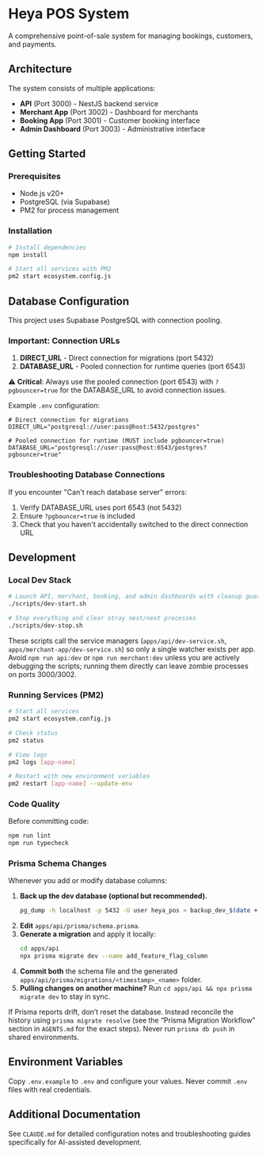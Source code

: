 # Heya POS System

A comprehensive point-of-sale system for managing bookings, customers, and payments.

## Architecture

The system consists of multiple applications:
- **API** (Port 3000) - NestJS backend service
- **Merchant App** (Port 3002) - Dashboard for merchants
- **Booking App** (Port 3001) - Customer booking interface
- **Admin Dashboard** (Port 3003) - Administrative interface

## Getting Started

### Prerequisites

- Node.js v20+
- PostgreSQL (via Supabase)
- PM2 for process management

### Installation

```bash
# Install dependencies
npm install

# Start all services with PM2
pm2 start ecosystem.config.js
```

## Database Configuration

This project uses Supabase PostgreSQL with connection pooling. 

### Important: Connection URLs

1. **DIRECT_URL** - Direct connection for migrations (port 5432)
2. **DATABASE_URL** - Pooled connection for runtime queries (port 6543)

⚠️ **Critical**: Always use the pooled connection (port 6543) with `?pgbouncer=true` for the DATABASE_URL to avoid connection issues.

Example `.env` configuration:
```env
# Direct connection for migrations
DIRECT_URL="postgresql://user:pass@host:5432/postgres"

# Pooled connection for runtime (MUST include pgbouncer=true)
DATABASE_URL="postgresql://user:pass@host:6543/postgres?pgbouncer=true"
```

### Troubleshooting Database Connections

If you encounter "Can't reach database server" errors:
1. Verify DATABASE_URL uses port 6543 (not 5432)
2. Ensure `?pgbouncer=true` is included
3. Check that you haven't accidentally switched to the direct connection URL

## Development

### Local Dev Stack

```bash
# Launch API, merchant, booking, and admin dashboards with cleanup guards
./scripts/dev-start.sh

# Stop everything and clear stray nest/next processes
./scripts/dev-stop.sh
```

These scripts call the service managers (`apps/api/dev-service.sh`, `apps/merchant-app/dev-service.sh`) so only a single watcher exists per app. Avoid `npm run api:dev` or `npm run merchant:dev` unless you are actively debugging the scripts; running them directly can leave zombie processes on ports 3000/3002.

### Running Services (PM2)

```bash
# Start all services
pm2 start ecosystem.config.js

# Check status
pm2 status

# View logs
pm2 logs [app-name]

# Restart with new environment variables
pm2 restart [app-name] --update-env
```

### Code Quality

Before committing code:
```bash
npm run lint
npm run typecheck
```

### Prisma Schema Changes

Whenever you add or modify database columns:

1. **Back up the dev database (optional but recommended).**
   ```bash
   pg_dump -h localhost -p 5432 -U user heya_pos > backup_dev_$(date +%Y%m%d_%H%M%S).sql
   ```
2. **Edit** `apps/api/prisma/schema.prisma`.
3. **Generate a migration** and apply it locally:
   ```bash
   cd apps/api
   npx prisma migrate dev --name add_feature_flag_column
   ```
4. **Commit both** the schema file and the generated `apps/api/prisma/migrations/<timestamp>_<name>` folder.
5. **Pulling changes on another machine?** Run `cd apps/api && npx prisma migrate dev` to stay in sync.

If Prisma reports drift, don’t reset the database. Instead reconcile the history using `prisma migrate resolve` (see the “Prisma Migration Workflow” section in `AGENTS.md` for the exact steps). Never run `prisma db push` in shared environments.

## Environment Variables

Copy `.env.example` to `.env` and configure your values. Never commit `.env` files with real credentials.

## Additional Documentation

See `CLAUDE.md` for detailed configuration notes and troubleshooting guides specifically for AI-assisted development.

